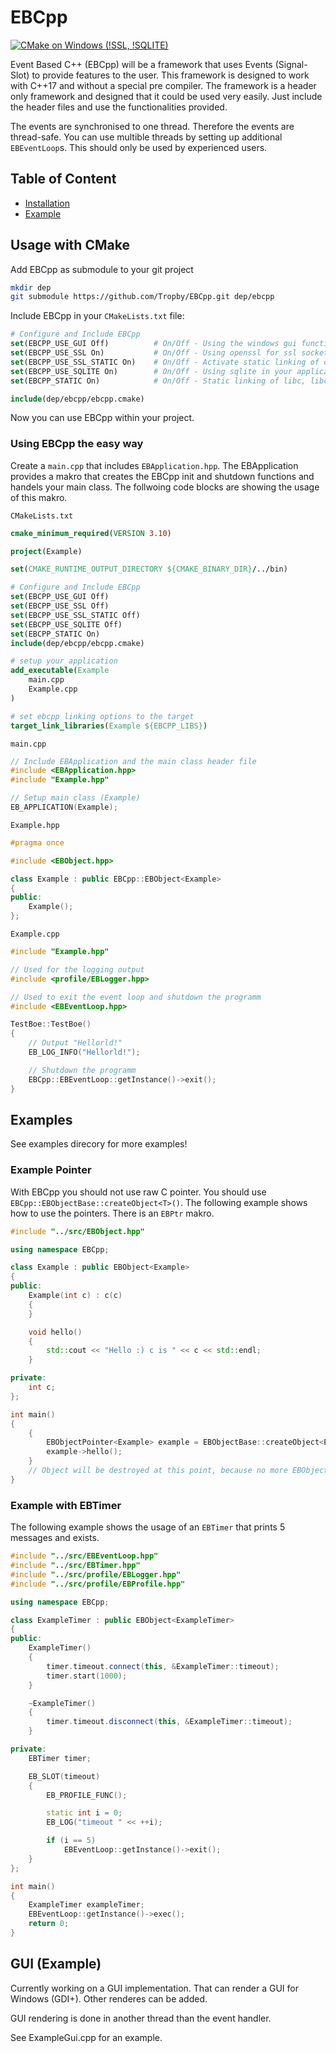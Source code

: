 # EBCpp

[![CMake on Windows (!SSL, !SQLITE)](https://github.com/Tropby/EBCpp/actions/workflows/cmake-single-platform.yml/badge.svg)](https://github.com/Tropby/EBCpp/actions/workflows/cmake-single-platform.yml)

Event Based C++ (EBCpp) will be a framework that uses Events (Signal-Slot) to provide features to the user. This framework is designed to work with C++17 and without a special pre compiler. The framework is a header only framework and designed that it could be used very easily. Just include the header files and use the functionalities provided.

The events are synchronised to one thread. Therefore the events are thread-safe. You can use multible threads by setting up additional `EBEventLoop`s. This should only be used by experienced users.

## Table of Content

* [Installation](#installation)
* [Example](#example)

## Usage with CMake

Add EBCpp as submodule to your git project
```bash
mkdir dep
git submodule https://github.com/Tropby/EBCpp.git dep/ebcpp
```

Include EBCpp in your `CMakeLists.txt` file:
```cmake
# Configure and Include EBCpp
set(EBCPP_USE_GUI Off)          # On/Off - Using the windows gui functions (only for testing)
set(EBCPP_USE_SSL On)           # On/Off - Using openssl for ssl sockets and https
set(EBCPP_USE_SSL_STATIC On)    # On/Off - Activate static linking of openssl into your application (see openssl license)
set(EBCPP_USE_SQLITE On)        # On/Off - Using sqlite in your application (static linked)
set(EBCPP_STATIC On)            # On/Off - Static linking of libc, libc++ and winpthread

include(dep/ebcpp/ebcpp.cmake)
``` 

Now you can use EBCpp within your project. 

### Using EBCpp the easy way

Create a `main.cpp` that includes `EBApplication.hpp`. The EBApplication provides a makro that creates the EBCpp init and shutdown functions and handels your main class. The follwoing code blocks are showing the usage of this makro.  

`CMakeLists.txt`
```cmake
cmake_minimum_required(VERSION 3.10)

project(Example)

set(CMAKE_RUNTIME_OUTPUT_DIRECTORY ${CMAKE_BINARY_DIR}/../bin)

# Configure and Include EBCpp
set(EBCPP_USE_GUI Off)
set(EBCPP_USE_SSL Off)
set(EBCPP_USE_SSL_STATIC Off)
set(EBCPP_USE_SQLITE Off)
set(EBCPP_STATIC On)
include(dep/ebcpp/ebcpp.cmake)

# setup your application
add_executable(Example 
    main.cpp
    Example.cpp
)

# set ebcpp linking options to the target
target_link_libraries(Example ${EBCPP_LIBS})
```

`main.cpp`
```c++
// Include EBApplication and the main class header file
#include <EBApplication.hpp>
#include "Example.hpp"

// Setup main class (Example)
EB_APPLICATION(Example);
```

`Example.hpp`
```c++
#pragma once

#include <EBObject.hpp>

class Example : public EBCpp::EBObject<Example>
{
public:
    Example();
};
```

`Example.cpp`
```c++
#include "Example.hpp"

// Used for the logging output
#include <profile/EBLogger.hpp>

// Used to exit the event loop and shutdown the programm
#include <EBEventLoop.hpp>

TestBoe::TestBoe()
{
    // Output "Hellorld!"
    EB_LOG_INFO("Hellorld!");

    // Shutdown the programm
    EBCpp::EBEventLoop::getInstance()->exit();
}

```

## Examples
See examples direcory for more examples!

### Example Pointer

With EBCpp you should not use raw C pointer.  You should use `EBCpp::EBObjectBase::createObject<T>()`. The following example shows how to use the pointers. There is an `EBPtr` makro. 

```C++
#include "../src/EBObject.hpp"

using namespace EBCpp;

class Example : public EBObject<Example>
{
public:
    Example(int c) : c(c)
    {
    }

    void hello()
    {
        std::cout << "Hello :) c is " << c << std::endl;
    }

private:
    int c;
};

int main()
{
    {
        EBObjectPointer<Example> example = EBObjectBase::createObject<Example>(15);
        example->hello();
    }
    // Object will be destroyed at this point, because no more EBObjectPointers are pointing to it.
}

```

### Example with EBTimer

The following example shows the usage of an `EBTimer` that prints 5 messages and exists.

```C++
#include "../src/EBEventLoop.hpp"
#include "../src/EBTimer.hpp"
#include "../src/profile/EBLogger.hpp"
#include "../src/profile/EBProfile.hpp"

using namespace EBCpp;

class ExampleTimer : public EBObject<ExampleTimer>
{
public:
    ExampleTimer() 
    {
        timer.timeout.connect(this, &ExampleTimer::timeout);
        timer.start(1000);
    }

    ~ExampleTimer()
    {
        timer.timeout.disconnect(this, &ExampleTimer::timeout);
    }

private:
    EBTimer timer;

    EB_SLOT(timeout)
    {
        EB_PROFILE_FUNC();

        static int i = 0;
        EB_LOG("timeout " << ++i);

        if (i == 5)
            EBEventLoop::getInstance()->exit();
    }
};

int main()
{
    ExampleTimer exampleTimer;
    EBEventLoop::getInstance()->exec();
    return 0;
}
```

## GUI (Example)

Currently working on a GUI implementation. That can render a GUI for Windows (GDI+). Other renderes can be added.

GUI rendering is done in another thread than the event handler.

See ExampleGui.cpp for an example.
